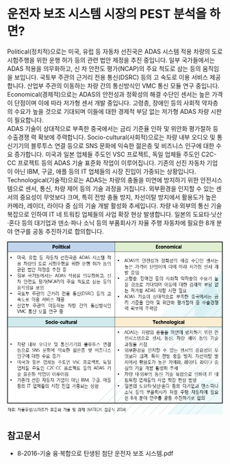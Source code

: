 # 운전자 보조 시스템 시장의 PEST 분석을 하면?
Political(정치적)으로는 미국, 유럽 등 자동차 선진국은 ADAS 시스템 적용 차량의 도로 시험주행을 위한 운행 허가 등의 관련 법안 제정을 추진 중입니다.
일부 국가들에서는 ADAS 적용을 의무화하고, 신 차 안전도 평가(NCAP)의 주요 척도로 삼는 등의 움직임을 보입니다. 국토부 주관의 근거리 전용 통신(DSRC) 등의 고 속도로 이용 서비스 제공합니다. 
산업부 주관의 이동하는 차량 간의 통신방식인 VMC 통신 모듈 연구 중입니다.
Economical(경제적)으로는 ADAS의 안전성과 정확성의 해결 수단인 센서는 높은 가격이 단점이며 이에 따라 저가형 센서 개발 중입니다. 고령층, 장애인 등의 사회적 약자층의 수요가 높을 것으로 기대되며 이들에 대한 경제적 부담 없는 저가형 ADAS 차량 시판이 필요합니다.  
ADAS 기술이 상대적으로 부족한 중국에서는 금리 기준율 인하 및 위안화 평가절하 등 수출경쟁 력 확보에 주력합니다.
Socio-cultural(사회적)으로는 차량 내부 오디오 및 통신기기의 블루투스 연결 등으로 SNS 문화에 익숙한 젊은층 및 비즈니스 인구에 대한 수요 증가합니다. 미국과 일본 업체들 주도인 VSC 프로젝트, 독일 업체들 주도인 C2C-CC 프로젝트 등의 ADAS 기술 표준화 작업이 이루어집니다. 
기존의 선진 자동차 기업이 아닌 IBM, 구글, 애플 등의 IT 업체들의 시장 진입이 가중되는 상황입니다.
Technological(기술적)으로는 ADAS는 차량의 충돌을 미연에 방지하기 위한 안전시스템으로 센서, 통신, 차량 제어 등의 기술 과정을 거칩니다. 
외부환경을 인지할 수 있는 센서의 중요성이 무엇보다 크며, 특히 전방 충돌 방지, 차선이탈 방지에서 활용도가 높은 카메라, 레이더, 라이다 중 심의 기술 개발 활성화 추세입니다. 
차량 내·외부의 통신 기술 복잡으로 인하여 IT 네 트워킹 업체들의 사업 확장 현상 발생합니다. 일본의 도요타·닛산·혼다 등의 대기업과 덴소·파나 소닉 등의 부품회사가 자율 주행 자동차에 필요한 8개 분야 연구를 공동 추진하기로 합의합니다.



![ ](./images/운전자_보조_시스템_Q13_4_1.PNG)

## 참고문서
- 8-2016-기술 융·복합으로 탄생된 첨단 운전자 보조 시스템.pdf
